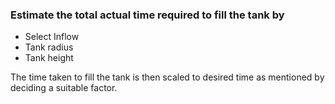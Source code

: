 ### Estimate the total actual time required to fill the tank by

* Select Inflow
* Tank radius
* Tank height

The time taken to fill the tank is then scaled to desired time as mentioned by deciding a suitable factor.